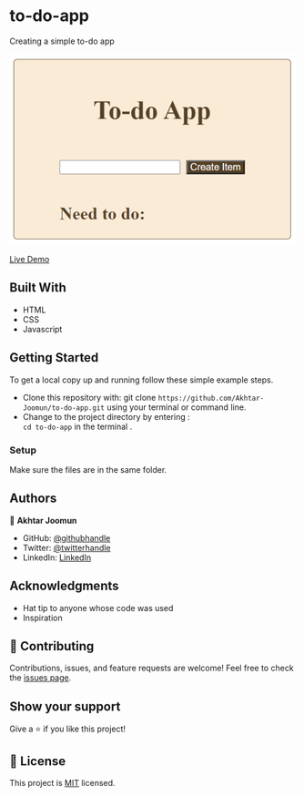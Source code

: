 # to-do-app
Creating a simple to-do app

![screenshot](./screenshot.png)

[Live Demo](https://akhtar-joomun.github.io/to-do-app/)

## Built With
- HTML
- CSS
- Javascript

## Getting Started
To get a local copy up and running follow these simple example steps.

- Clone this repository with: git clone `https://github.com/Akhtar-Joomun/to-do-app.git` using your terminal or command line.
- Change to the project directory by entering : <br>
  `cd to-do-app` in the terminal .

### Setup
Make sure the files are in the same folder.

## Authors

👤 **Akhtar Joomun**
- GitHub: [@githubhandle](https://github.com/Akhtar-Joomun)
- Twitter: [@twitterhandle](https://twitter.com/Akhtar54272024)
- LinkedIn: [LinkedIn](https://www.linkedin.com/in/akhtar-joomun-0b86021b8/)

## Acknowledgments
- Hat tip to anyone whose code was used
- Inspiration

## 🤝 Contributing
Contributions, issues, and feature requests are welcome!
Feel free to check the [issues page](https://github.com/Akhtar-Joomun/to-do-app/issues/).

## Show your support
Give a ⭐️ if you like this project!

## :memo: License
This project is [MIT](https://choosealicense.com/licenses/mit/) licensed.
